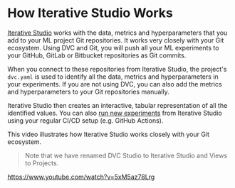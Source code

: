 # How Iterative Studio Works

[Iterative Studio](https://studio.iterative.ai/) works with the data, metrics
and hyperparameters that you add to your ML project Git repositories. It works
very closely with your Git ecosystem. Using DVC and Git, you will push all your
ML experiments to your GitHub, GitLab or Bitbucket repositories as Git commits.

When you connect to these repositories from Iterative Studio, the project's
`dvc.yaml` is used to identify all the data, metrics and hyperparameters in your
experiments. If you are not using DVC, you can also add the metrics and
hyperparameters to your Git repositories manually.

Iterative Studio then creates an interactive, tabular representation of all the
identified values. You can also
[run new experiments](/doc/studio/user-guide/run-experiments) from Iterative
Studio using your regular CI/CD setup (e.g. GitHub Actions).

This video illustrates how Iterative Studio works closely with your Git
ecosystem.

> Note that we have renamed DVC Studio to Iterative Studio and Views to
> Projects.

https://www.youtube.com/watch?v=5xM5az78Lrg
